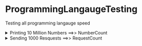 # ProgrammingLangaugeTesting
Testing all programming langauge speed

<details>
  <summary>Printing 10 Million Numbers ==>> NumberCount</summary>
  
  ```
## c
gcc main.c -o main && time ./main && rm -rf main
real    1m27.284s
user    0m1.841s
sys     0m22.355s

## c++
g++ main.cpp -o main && time ./main && rm -rf main
real    1m28.297s
user    0m2.024s
sys     0m26.652s

## java
time java main.java
real    1m30.281s
user    0m8.585s
sys     1m10.179s

## javascript
time node main.js
real    7m19.392s
user    3m35.598s
sys     3m44.641s

## go 
time go run main.go
real    1m30.163s
user    0m6.332s
sys     0m51.590s

## rust
rustc main.rs && time ./main && rm -rf main
real    1m28.775s
user    0m2.317s
sys     0m30.410s

## python3
time python3 main.py
real    1m38.383s
user    0m19.220s
sys     1m19.150s

## bash
chmod +x main.sh && time ./main.sh
real    2m41.728s
user    1m7.071s
sys     1m34.644s
  ```
</details>

<details>
  <summary>Sending 1000 Resquests ==>> RequestCount</summary>
  
  ```
Sending 1000 Resquests ==>> RequestCount
## c
gcc main.c -o main && time ./main && rm -rf main

## c++
g++ main.cpp -o main && time ./main && rm -rf main

## java
time java main.java
real    2m8.473s
user    0m20.570s
sys     0m4.449s

## javascript
time node main.js
real    0m18.034s
user    0m2.086s
sys     0m0.310s

## go 
time go run main.go
real    0m59.215s
user    0m0.693s
sys     0m1.519s

## rust
rustc main.rs && time ./main && rm -rf main

## python3
time python3 main.py
real    2m44.135s
user    0m55.205s
sys     0m0.770s

## bash
chmod +x main.sh && time ./main.sh
real    2m49.818s
user    0m48.051s
sys     0m3.393s
  ```
</details>

